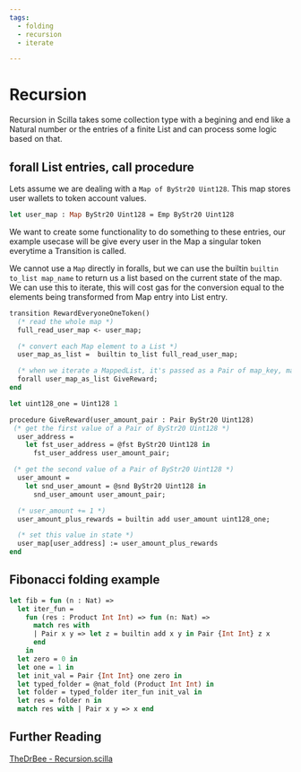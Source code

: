 ```yaml
---
tags:
  - folding
  - recursion
  - iterate

---
```


# Recursion

Recursion in Scilla takes some collection type with a begining and end like a Natural number or the entries of a finite List and can process some logic based on that.

## forall List entries, call procedure

Lets assume we are dealing with a  ```Map of ByStr20 Uint128```. This map stores user wallets to token account values.

```ocaml
let user_map : Map ByStr20 Uint128 = Emp ByStr20 Uint128
```

We want to create some functionality to do something to these entries, our example usecase will be give every user in the Map a singular token everytime a Transition is called.

We cannot use a ```Map``` directly in foralls, but we can use the builtin ```builtin to_list map_name``` to return us a list based on the current state of the map. We can use this to iterate, this will cost gas for the conversion equal to the elements being transformed from Map entry into List entry.

```ocaml
transition RewardEveryoneOneToken()
  (* read the whole map *)
  full_read_user_map <- user_map;

  (* convert each Map element to a List *)
  user_map_as_list =  builtin to_list full_read_user_map;

  (* when we iterate a MappedList, it's passed as a Pair of map_key, map_value*)
  forall user_map_as_list GiveReward;
end
```

```ocaml
let uint128_one = Uint128 1

procedure GiveReward(user_amount_pair : Pair ByStr20 Uint128)
 (* get the first value of a Pair of ByStr20 Uint128 *)
  user_address =
    let fst_user_address = @fst ByStr20 Uint128 in
      fst_user_address user_amount_pair;

 (* get the second value of a Pair of ByStr20 Uint128 *)
  user_amount =
    let snd_user_amount = @snd ByStr20 Uint128 in
      snd_user_amount user_amount_pair;

  (* user_amount += 1 *)
  user_amount_plus_rewards = builtin add user_amount uint128_one;

  (* set this value in state *)
  user_map[user_address] := user_amount_plus_rewards
end
```

## Fibonacci folding example

```ocaml
let fib = fun (n : Nat) =>
  let iter_fun =
    fun (res : Product Int Int) => fun (n: Nat) =>
      match res with
      | Pair x y => let z = builtin add x y in Pair {Int Int} z x
      end
    in
  let zero = 0 in
  let one = 1 in
  let init_val = Pair {Int Int} one zero in
  let typed_folder = @nat_fold (Product Int Int) in
  let folder = typed_folder iter_fun init_val in
  let res = folder n in
  match res with | Pair x y => x end
```

## Further Reading

[TheDrBee - Recursion.scilla](https://github.com/TheDrBee/oSCILLAtor/blob/main/contracts/Recursion.scilla)
